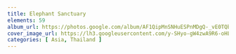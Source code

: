 ```yaml
---
title: Elephant Sanctuary
elements: 59
album_url: https://photos.google.com/album/AF1QipMnSNHuESPnMDgQ-_vE0TQbiRzmrrijn7XvtDwH
cover_image_url: https://lh3.googleusercontent.com/y-SHyo-gW4zwA9R6-oHLlwYZjd7isToezStP-Qssqf7CJHWWC9EZha2qk9Vo6sORDtU-ZuFKyxOJsLWOq7CRc34cWhNU2BMb1kAamjaI7mmBkQFifvqUn6z588LCQO3K3VwfYYtD6TkKqprRMdfvUEEXPVE3rh6CuYX6apmYoHahG7oXJdf26dC8wNfKG5JftLC4gVVogd-0QmYxABuF50lNhm8m7Bria-LTPUcZUWm7m8XcVf-OsGrXDJiZIp3SQRYRFT4MZUoAv8MrTG1JvUCRVIMJ-hdTNyeaZEhwLntR19ny4EPij-mauAy2z7EM_gm2lQYBNl5AbznpDEF2hYlhyqWvDe5YLtJLlX4cRaMNQ79pJKPMWT_6Vdl2d3ugkSmyF3s-xTFFQ6B2_KL2NshoklK9pe-T0lFhDs1e9VKiI0IAPnbyqJsVLLp8FMVY_mJ7u39rKJJyq0dc1pAih5p1O-kCDQGYjMOsH_1KGGyWorGdtPpOiBzY_GGFnoqDXuBw8ltJH5Ey0qO3LhK7ra-ULEUB8I7XMwQVTbVLpSe1UjMSaKcPX6WXhH0-QbOsQs5shYOwVpDHiZPbnoxjN_yHVa0GL6DRj5Vicxpxfs3oUkApv9kLtTyPU_8Gniu4ICQ7HgD8NmIE_Uc4yTtDVD0XCCv7Srs1=s195-p-k-no
categories: [ Asia, Thailand ]
---
```


